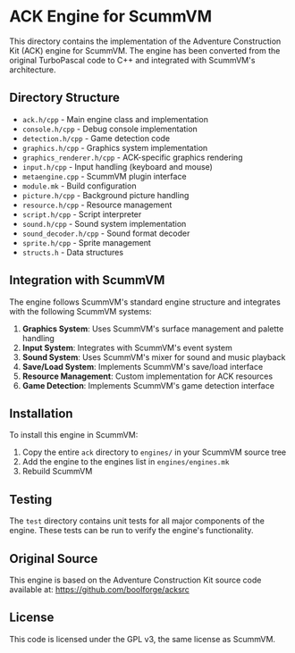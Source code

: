 # ACK Engine for ScummVM

This directory contains the implementation of the Adventure Construction Kit (ACK) engine for ScummVM. The engine has been converted from the original TurboPascal code to C++ and integrated with ScummVM's architecture.

## Directory Structure

- `ack.h/cpp` - Main engine class and implementation
- `console.h/cpp` - Debug console implementation
- `detection.h/cpp` - Game detection code
- `graphics.h/cpp` - Graphics system implementation
- `graphics_renderer.h/cpp` - ACK-specific graphics rendering
- `input.h/cpp` - Input handling (keyboard and mouse)
- `metaengine.cpp` - ScummVM plugin interface
- `module.mk` - Build configuration
- `picture.h/cpp` - Background picture handling
- `resource.h/cpp` - Resource management
- `script.h/cpp` - Script interpreter
- `sound.h/cpp` - Sound system implementation
- `sound_decoder.h/cpp` - Sound format decoder
- `sprite.h/cpp` - Sprite management
- `structs.h` - Data structures

## Integration with ScummVM

The engine follows ScummVM's standard engine structure and integrates with the following ScummVM systems:

1. **Graphics System**: Uses ScummVM's surface management and palette handling
2. **Input System**: Integrates with ScummVM's event system
3. **Sound System**: Uses ScummVM's mixer for sound and music playback
4. **Save/Load System**: Implements ScummVM's save/load interface
5. **Resource Management**: Custom implementation for ACK resources
6. **Game Detection**: Implements ScummVM's game detection interface

## Installation

To install this engine in ScummVM:

1. Copy the entire `ack` directory to `engines/` in your ScummVM source tree
2. Add the engine to the engines list in `engines/engines.mk`
3. Rebuild ScummVM

## Testing

The `test` directory contains unit tests for all major components of the engine. These tests can be run to verify the engine's functionality.

## Original Source

This engine is based on the Adventure Construction Kit source code available at:
https://github.com/boolforge/acksrc

## License

This code is licensed under the GPL v3, the same license as ScummVM.
